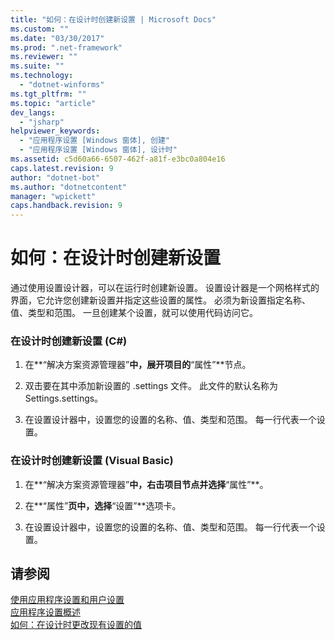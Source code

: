 ```yaml
---
title: "如何：在设计时创建新设置 | Microsoft Docs"
ms.custom: ""
ms.date: "03/30/2017"
ms.prod: ".net-framework"
ms.reviewer: ""
ms.suite: ""
ms.technology: 
  - "dotnet-winforms"
ms.tgt_pltfrm: ""
ms.topic: "article"
dev_langs: 
  - "jsharp"
helpviewer_keywords: 
  - "应用程序设置 [Windows 窗体], 创建"
  - "应用程序设置 [Windows 窗体], 设计时"
ms.assetid: c5d60a66-6507-462f-a81f-e3bc0a804e16
caps.latest.revision: 9
author: "dotnet-bot"
ms.author: "dotnetcontent"
manager: "wpickett"
caps.handback.revision: 9
---
```

# 如何：在设计时创建新设置
通过使用设置设计器，可以在运行时创建新设置。  设置设计器是一个网格样式的界面，它允许您创建新设置并指定这些设置的属性。  必须为新设置指定名称、值、类型和范围。  一旦创建某个设置，就可以使用代码访问它。  
  
### 在设计时创建新设置 \(C\#\)  
  
1.  在**“解决方案资源管理器”**中，展开项目的**“属性”**节点。  
  
2.  双击要在其中添加新设置的 .settings 文件。  此文件的默认名称为 Settings.settings。  
  
3.  在设置设计器中，设置您的设置的名称、值、类型和范围。  每一行代表一个设置。  
  
### 在设计时创建新设置 \(Visual Basic\)  
  
1.  在**“解决方案资源管理器”**中，右击项目节点并选择**“属性”**。  
  
2.  在**“属性”**页中，选择**“设置”**选项卡。  
  
3.  在设置设计器中，设置您的设置的名称、值、类型和范围。  每一行代表一个设置。  
  
## 请参阅  
 [使用应用程序设置和用户设置](../../../../docs/framework/winforms/advanced/using-application-settings-and-user-settings.md)   
 [应用程序设置概述](../../../../docs/framework/winforms/advanced/application-settings-overview.md)   
 [如何：在设计时更改现有设置的值](../../../../docs/framework/winforms/advanced/how-to-change-the-value-of-an-existing-setting-at-design-time.md)
